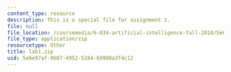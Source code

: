 ```yaml
---
content_type: resource
description: This is a special file for assignment 1.
file: null
file_location: /coursemedia/6-034-artificial-intelligence-fall-2010/5e6e97af9b0749525284b9990a3f4c12_lab1.zip
file_type: application/zip
resourcetype: Other
title: lab1.zip
uid: 5e6e97af-9b07-4952-5284-b9990a3f4c12
---
```

